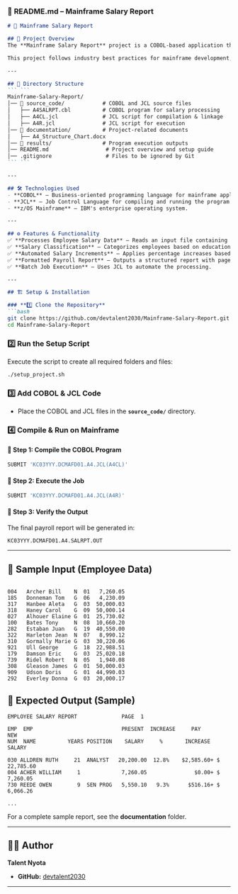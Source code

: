 ### 📜 **README.md – Mainframe Salary Report**
```markdown
# 🏢 Mainframe Salary Report

## 📌 Project Overview
The **Mainframe Salary Report** project is a COBOL-based application that processes employee salary data, applies classification-based salary increases, and generates a formatted payroll report. The program is executed on a **z/OS mainframe** using **COBOL** and **JCL**.

This project follows industry best practices for mainframe development, ensuring modularity, readability, and maintainability.

---

## 📂 Directory Structure
``` ```
Mainframe-Salary-Report/
│── 📂 source_code/            # COBOL and JCL source files
│   ├── A4SALRPT.cbl          # COBOL program for salary processing
│   ├── A4CL.jcl              # JCL script for compilation & linkage
│   ├── A4R.jcl               # JCL script for execution
│── 📂 documentation/          # Project-related documents
│   ├── A4_Structure_Chart.docx
│── 📂 results/                # Program execution outputs
│── README.md                  # Project overview and setup guide
│── .gitignore                 # Files to be ignored by Git
``` ```

---

## 🛠️ Technologies Used
- **COBOL** – Business-oriented programming language for mainframe applications.
- **JCL** – Job Control Language for compiling and running the program on z/OS.
- **z/OS Mainframe** – IBM's enterprise operating system.

---

## ⚙️ Features & Functionality
✅ **Processes Employee Salary Data** – Reads an input file containing employee records.  
✅ **Salary Classification** – Categorizes employees based on education and years of service.  
✅ **Automated Salary Increments** – Applies percentage increases based on employee classification.  
✅ **Formatted Payroll Report** – Outputs a structured report with page numbers, employee breakdowns, and summary statistics.  
✅ **Batch Job Execution** – Uses JCL to automate the processing.  

---

## 🏗️ Setup & Installation

### **1️⃣ Clone the Repository**
```bash
git clone https://github.com/devtalent2030/Mainframe-Salary-Report.git
cd Mainframe-Salary-Report
```

### **2️⃣ Run the Setup Script**
Execute the script to create all required folders and files:
```bash
./setup_project.sh
```

### **3️⃣ Add COBOL & JCL Code**
- Place the COBOL and JCL files in the **`source_code/`** directory.

### **4️⃣ Compile & Run on Mainframe**
#### **📌 Step 1: Compile the COBOL Program**
```bash
SUBMIT 'KC03YYY.DCMAFD01.A4.JCL(A4CL)'
```
#### **📌 Step 2: Execute the Job**
```bash
SUBMIT 'KC03YYY.DCMAFD01.A4.JCL(A4R)'
```
#### **📌 Step 3: Verify the Output**
The final payroll report will be generated in:
```bash
KC03YYY.DCMAFD01.A4.SALRPT.OUT
```

---
## 📝 Sample Input (Employee Data)
```

004   Archer Bill    N  01   7,260.05
185   Donneman Tom   G  06   4,230.09
317   Hanbee Aleta   G  03  50,000.03
318   Haney Carol    G  09  50,000.14
027   Alhouer Elaine G  01  25,730.02
100   Bates Tony     N  08  10,660.20
282   Estaban Juan   G  19  40,550.00
322   Harleton Jean  N  07   8,990.12
310   Gormally Marie G  03  30,220.06
921   Ull George     G  18  22,988.51
179   Damson Eric    G  03  25,020.18
739   Ridel Robert   N  05   1,940.08
308   Gleason James  G  01  50,000.03
909   Udson Doris    G  01  44,990.03
292   Everley Donna  G  03  20,000.17

```
## 📝 Expected Output (Sample)
```
EMPLOYEE SALARY REPORT              PAGE  1

EMP  EMP                            PRESENT  INCREASE     PAY           NEW
NUM  NAME          YEARS POSITION    SALARY     %       INCREASE       SALARY

030 ALLDREN RUTH     21  ANALYST   20,200.00  12.8%    $2,585.60+ $   22,785.60
004 ACHER WILLIAM     1             7,260.05               $0.00+ $    7,260.05
730 REEDE OWEN        9  SEN PROG   5,550.10   9.3%      $516.16+ $    6,066.26

...
```
For a complete sample report, see the **documentation** folder.



---

## 👨‍💻 Author
**Talent Nyota**  
- **GitHub:** [devtalent2030](https://github.com/devtalent2030)  

---
